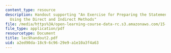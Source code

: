 ```yaml
---
content_type: resource
description: Handout supporting "An Exercise for Preparing the Statement of Cash Flows
  Using the Direct and Indirect Methods"
file: /media/https%3A/open-learning-course-data-rc.s3.amazonaws.com/15-514-financial-and-managerial-accounting-summer-2003/a2ed90da18c96c9629e9a1e10a3f4a63_lec9handout2.pdf
file_type: application/pdf
resourcetype: Document
title: lec9handout2.pdf
uid: a2ed90da-18c9-6c96-29e9-a1e10a3f4a63
---
```

